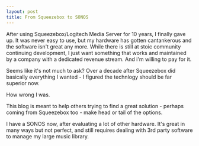 ```yaml
---
layout: post
title: From Squeezebox to SONOS
---
```


After using Squeezebox/Logitech Media Server for 10 years, I finally gave up. It was never easy to use, but my hardware has gotten cantankerous and the software isn't great any more. While there is still at stoic community continuing development, I just want something that works and maintained by a company with a dedicated revenue stream. And i'm willing to pay for it.

Seems like it's not much to ask? Over a decade after Squeezebox did basically everything I wanted - I figured the technlogy should be far superior now. 

How wrong I was.

This blog is meant to help others trying to find a great solution - perhaps coming from Squeezebox too - make head or tail of the options.

I have a SONOS now, after evaluating a lot of other hardware. It's great in many ways but not perfect, and still requires dealing with 3rd party software to manage my large music library.

